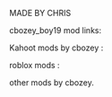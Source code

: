 MADE BY CHRIS

cbozey_boy19 mod links:


Kahoot mods by cbozey :


roblox mods :


other mods by cbozey.
